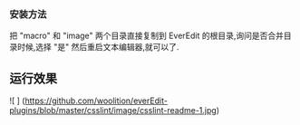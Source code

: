 ### 安装方法 

把 "macro" 和 "image" 两个目录直接复制到 EverEdit 的根目录,询问是否合并目录时候,选择 "是" 然后重启文本编辑器,就可以了.

## 运行效果
![     ]   (https://github.com/woolition/everEdit-plugins/blob/master/csslint/image/csslint-readme-1.jpg)
